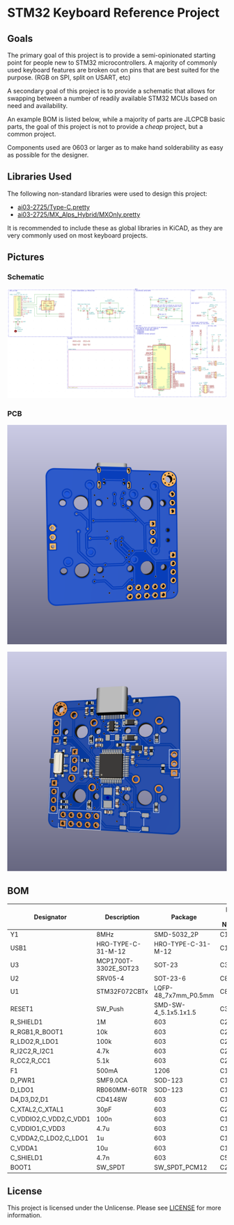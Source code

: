 # STM32 Keyboard Reference Project

## Goals

The primary goal of this project is to provide a semi-opinionated starting point for people new to STM32 microcontrollers.
A majority of commonly used keyboard features are broken out on pins that are best suited for the purpose. (RGB on SPI, split on USART, etc)

A secondary goal of this project is to provide a schematic that allows for swapping between a number of readily available STM32 MCUs based on need and availability.

An example BOM is listed below, while a majority of parts are JLCPCB basic parts, the goal of this project is not to provide a _cheap_ project, but a common project.

Components used are 0603 or larger as to make hand solderability as easy as possible for the designer.

## Libraries Used

The following non-standard libraries were used to design this project:

- [ai03-2725/Type-C.pretty](https://github.com/ai03-2725/Type-C.pretty)
- [ai03-2725/MX_Alps_Hybrid/MXOnly.pretty](https://github.com/ai03-2725/MX_Alps_Hybrid)

It is recommended to include these as global libraries in KiCAD, as they are very commonly used on most keyboard projects.

## Pictures

### Schematic

![schematic.png](.github/schematic.png)

### PCB

![pcb-front.png](.github/pcb-front.png)

![pcb-back.png](.github/pcb-back.png)

## BOM

| Designator | Description | Package | LCSC Part Number |
|-----------|-----------| -------|-----------------|
|Y1|8MHz|SMD-5032_2P|C115962|
|USB1|HRO-TYPE-C-31-M-12|HRO-TYPE-C-31-M-12|C165948|
|U3|MCP1700T-3302E_SOT23|SOT-23|C39051|
|U2|SRV05-4|SOT-23-6|C85364|
|U1|STM32F072CBTx|LQFP-48_7x7mm_P0.5mm|C81720|
|RESET1|SW_Push|SMD-SW-4_5.1x5.1x1.5|C318884|
|R_SHIELD1|1M|603|C22935|
|R_RGB1,R_BOOT1|10k|603|C25804|
|R_LDO2,R_LDO1|100k|603|C25803|
|R_I2C2,R_I2C1|4.7k|603|C23162|
|R_CC2,R_CC1|5.1k|603|C23186|
|F1|500mA|1206|C151162|
|D_PWR1|SMF9.0CA|SOD-123|C123799|
|D_LDO1|RB060MM-60TR|SOD-123|C115330|
|D4,D3,D2,D1|CD4148W|603|C109002|
|C_XTAL2,C_XTAL1|30pF|603|C22397|
|C_VDDIO2,C_VDD2,C_VDD1|100n|603|C14663|
|C_VDDIO1,C_VDD3|4.7u|603|C19666|
|C_VDDA2,C_LDO2,C_LDO1|1u|603|C15849|
|C_VDDA1|10u|603|C19702|
|C_SHIELD1|4.7n|603|C53987|
|BOOT1|SW_SPDT|SW_SPDT_PCM12|C221841|

## License

This project is licensed under the Unlicense. Please see [LICENSE](LICENSE) for more information.
